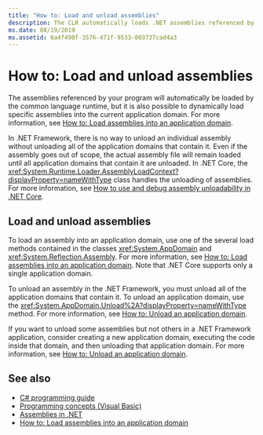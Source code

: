 ```yaml
---
title: "How to: Load and unload assemblies"
description: The CLR automatically loads .NET assemblies referenced by a program. You can also dynamically load specific assemblies into the current application domain.
ms.date: 08/19/2019
ms.assetid: 6a4f490f-3576-471f-9533-003737cad4a3
---
```

# How to: Load and unload assemblies

The assemblies referenced by your program will automatically be loaded by the common language runtime, but it is also possible to dynamically load specific assemblies into the current application domain. For more information, see [How to: Load assemblies into an application domain](../../framework/app-domains/how-to-load-assemblies-into-an-application-domain.md).

In .NET Framework, there is no way to unload an individual assembly without unloading all of the application domains that contain it. Even if the assembly goes out of scope, the actual assembly file will remain loaded until all application domains that contain it are unloaded. In .NET Core, the <xref:System.Runtime.Loader.AssemblyLoadContext?displayProperty=nameWithType> class handles the unloading of assemblies. For more information, see [How to use and debug assembly unloadability in .NET Core](unloadability.md).

## Load and unload assemblies

To load an assembly into an application domain, use one of the several load methods contained in the classes <xref:System.AppDomain> and <xref:System.Reflection.Assembly>. For more information, see [How to: Load assemblies into an application domain](../../framework/app-domains/how-to-load-assemblies-into-an-application-domain.md). Note that .NET Core supports only a single application domain.

To unload an assembly in the .NET Framework, you must unload all of the application domains that contain it. To unload an application domain, use the <xref:System.AppDomain.Unload%2A?displayProperty=nameWithType> method. For more information, see [How to: Unload an application domain](../../framework/app-domains/how-to-unload-an-application-domain.md).

If you want to unload some assemblies but not others in a .NET Framework application, consider creating a new application domain, executing the code inside that domain, and then unloading that application domain. For more information, see [How to: Unload an application domain](../../framework/app-domains/how-to-unload-an-application-domain.md).  

## See also

- [C# programming guide](../../csharp/programming-guide/index.md)
- [Programming concepts (Visual Basic)](../../visual-basic/programming-guide/concepts/index.md)
- [Assemblies in .NET](index.md)
- [How to: Load assemblies into an application domain](../../framework/app-domains/how-to-load-assemblies-into-an-application-domain.md)
